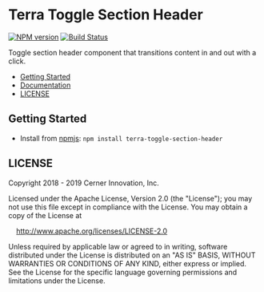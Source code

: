 # Terra Toggle Section Header


[![NPM version](https://badgen.net/npm/v/terra-toggle-section-header)](https://www.npmjs.org/package/terra-toggle-section-header)
[![Build Status](https://badgen.net/travis/cerner/terra-core)](https://travis-ci.org/cerner/terra-core)

Toggle section header component that transitions content in and out with a click.

- [Getting Started](#getting-started)
- [Documentation](https://github.com/cerner/terra-core/tree/master/packages/terra-toggle-section-header/docs)
- [LICENSE](#license)

## Getting Started

- Install from [npmjs](https://www.npmjs.com): `npm install terra-toggle-section-header`

## LICENSE

Copyright 2018 - 2019 Cerner Innovation, Inc.

Licensed under the Apache License, Version 2.0 (the "License"); you may not use this file except in compliance with the License. You may obtain a copy of the License at

&nbsp;&nbsp;&nbsp;&nbsp;http://www.apache.org/licenses/LICENSE-2.0

Unless required by applicable law or agreed to in writing, software distributed under the License is distributed on an "AS IS" BASIS, WITHOUT WARRANTIES OR CONDITIONS OF ANY KIND, either express or implied. See the License for the specific language governing permissions and limitations under the License.
